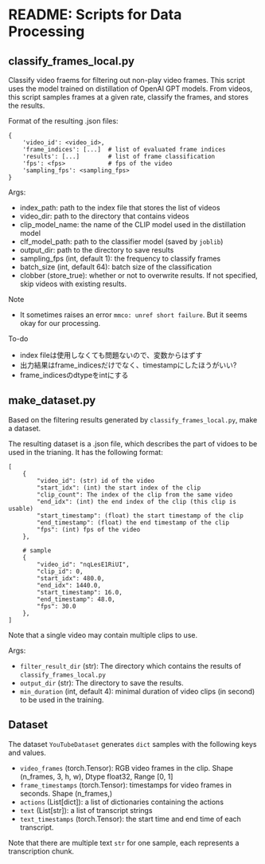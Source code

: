 # README: Scripts for Data Processing

## classify_frames_local.py
Classify video fraems for filtering out non-play video frames. This script uses the model trained on distillation of OpenAI GPT models. From videos, this script samples frames at a given rate, classify the frames, and stores the results.


Format of the resulting .json files:
```
{
    'video_id': <video_id>,
    'frame_indices': [...]  # list of evaluated frame indices
    'results': [...]        # list of frame classification
    'fps': <fps>            # fps of the video
    'sampling_fps': <sampling_fps>
}
```

Args:
- index_path: path to the index file that stores the list of videos
- video_dir: path to the directory that contains videos
- clip_model_name: the name of the CLIP model used in the distillation model
- clf_model_path: path to the classifier model (saved by `joblib`)
- output_dir: path to the directory to save results
- sampling_fps (int, default 1): the frequency to classify frames
- batch_size (int, default 64): batch size of the classification
- clobber (store_true): whether or not to overwrite results. If not specified, skip videos with existing results.

Note
- It sometimes raises an error `mmco: unref short failure`. But it seems okay for our processing.

To-do
- index fileは使用しなくても問題ないので、変数からはずす
- 出力結果はframe_indicesだけでなく、timestampにしたほうがいい?
- frame_indicesのdtypeをintにする

## make_dataset.py
Based on the filtering results generated by `classify_frames_local.py`, make a dataset. 

The resulting dataset is a .json file, which describes the part of vidoes to be used in the trianing. It has the following format:
```
[
    {
        "video_id": (str) id of the video
        "start_idx": (int) the start index of the clip
        "clip_count": The index of the clip from the same video
        "end_idx": (int) the end index of the clip (this clip is usable)
        "start_timestamp": (float) the start timestamp of the clip
        "end_timestamp": (float) the end timestamp of the clip
        "fps": (int) fps of the video
    },

    # sample
    {
        "video_id": "nqLesE1RiUI",
        "clip_id": 0,
        "start_idx": 480.0,
        "end_idx": 1440.0,
        "start_timestamp": 16.0,
        "end_timestamp": 48.0,
        "fps": 30.0
    },
]
```
Note that a single video may contain multiple clips to use.

Args:
- `filter_result_dir` (str): The directory which contains the results of `classify_frames_local.py`
- `output_dir` (str): The directory to save the results.
- `min_duration` (int, default 4): minimal duration of video clips (in second) to be used in the training.

## Dataset
The dataset `YouTubeDataset` generates `dict` samples with the following keys and values.

- `video_frames` (torch.Tensor): RGB video frames in the clip.
    Shape (n_frames, 3, h, w), Dtype float32, Range [0, 1]
- `frame_timestamps` (torch.Tensor): timestamps for video frames in seconds.
    Shape (n_frames,)
- `actions` (List[dict]): a list of dictionaries containing the actions
- `text` (List[str]): a list of transcript strings
- `text_timestamps` (torch.Tensor): the start time and end time of each transcript.


Note that there are multiple text `str` for one sample, each represents a transcription chunk.
